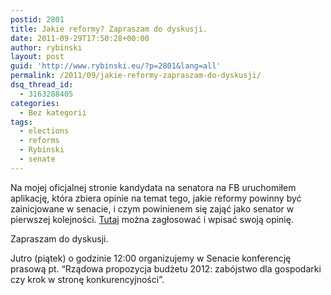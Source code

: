 ```yaml
---
postid: 2801
title: Jakie reformy? Zapraszam do dyskusji.
date: 2011-09-29T17:50:28+00:00
author: rybinski
layout: post
guid: 'http://www.rybinski.eu/?p=2801&lang=all'
permalink: /2011/09/jakie-reformy-zapraszam-do-dyskusji/
dsq_thread_id:
  - 3163288405
categories:
  - Bez kategorii
tags:
  - elections
  - reforms
  - Rybinski
  - senate
---
```

Na mojej oficjalnej stronie kandydata na senatora na FB uruchomiłem aplikację, która zbiera opinie na temat tego, jakie reformy powinny być zainicjowane w senacie, i czym powinienem się zająć jako senator w pierwszej kolejności. [Tutaj](http://www.facebook.com/pages/Krzysztof-Rybi%C5%84ski-kandydat-do-Senatu/174107149333642) można zagłosować i wpisać swoją opinię.

Zapraszam do dyskusji.

Jutro (piątek) o godzinie 12:00 organizujemy w Senacie konferencję prasową pt. “Rządowa propozycja budżetu 2012: zabójstwo dla gospodarki czy krok w stronę konkurencyjności”.
